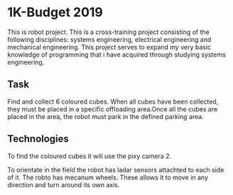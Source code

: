 # 1K-Budget 2019

This is robot project. This is a cross-training project consisting of the following disciplines: systems engineering, electrical engineering and mechanical engineering.
This project serves to expand my very basic knowledge of programming that i have acquired through studying systems engineering.

## Task
Find and collect 6 coloured cubes. When all cubes have been collected,  they must be placed in a specific offloading area.Once all the cubes are placed in the area, the robot must park in the defined parking area. 


## Technologies
To find the coloured cubes it will use the pixy camera 2.

To orientate in the field the robot has ladar sensors attachted to each side of it. 
The robto has mecanum wheels. These allows it to move in any direction and turn around its own axis.



